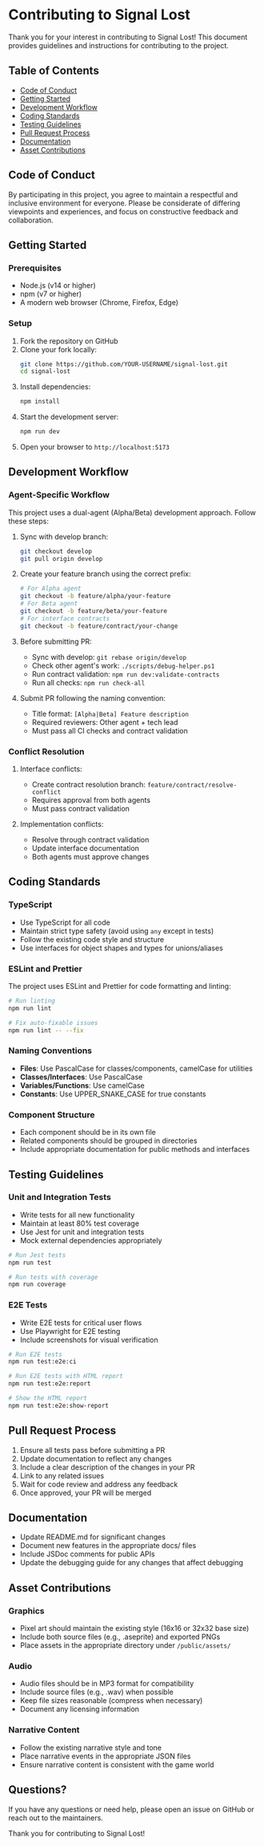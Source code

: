 # Contributing to Signal Lost

Thank you for your interest in contributing to Signal Lost! This document provides guidelines and instructions for contributing to the project.

## Table of Contents

- [Code of Conduct](#code-of-conduct)
- [Getting Started](#getting-started)
- [Development Workflow](#development-workflow)
- [Coding Standards](#coding-standards)
- [Testing Guidelines](#testing-guidelines)
- [Pull Request Process](#pull-request-process)
- [Documentation](#documentation)
- [Asset Contributions](#asset-contributions)

## Code of Conduct

By participating in this project, you agree to maintain a respectful and inclusive environment for everyone. Please be considerate of differing viewpoints and experiences, and focus on constructive feedback and collaboration.

## Getting Started

### Prerequisites

- Node.js (v14 or higher)
- npm (v7 or higher)
- A modern web browser (Chrome, Firefox, Edge)

### Setup

1. Fork the repository on GitHub
2. Clone your fork locally:
   ```bash
   git clone https://github.com/YOUR-USERNAME/signal-lost.git
   cd signal-lost
   ```
3. Install dependencies:
   ```bash
   npm install
   ```
4. Start the development server:
   ```bash
   npm run dev
   ```
5. Open your browser to `http://localhost:5173`

## Development Workflow

### Agent-Specific Workflow

This project uses a dual-agent (Alpha/Beta) development approach. Follow these steps:

1. Sync with develop branch:
   ```bash
   git checkout develop
   git pull origin develop
   ```

2. Create your feature branch using the correct prefix:
   ```bash
   # For Alpha agent
   git checkout -b feature/alpha/your-feature
   # For Beta agent
   git checkout -b feature/beta/your-feature
   # For interface contracts
   git checkout -b feature/contract/your-change
   ```

3. Before submitting PR:
   - Sync with develop: `git rebase origin/develop`
   - Check other agent's work: `./scripts/debug-helper.ps1`
   - Run contract validation: `npm run dev:validate-contracts`
   - Run all checks: `npm run check-all`

4. Submit PR following the naming convention:
   - Title format: `[Alpha|Beta] Feature description`
   - Required reviewers: Other agent + tech lead
   - Must pass all CI checks and contract validation

### Conflict Resolution

1. Interface conflicts:
   - Create contract resolution branch: `feature/contract/resolve-conflict`
   - Requires approval from both agents
   - Must pass contract validation

2. Implementation conflicts:
   - Resolve through contract validation
   - Update interface documentation
   - Both agents must approve changes

## Coding Standards

### TypeScript

- Use TypeScript for all code
- Maintain strict type safety (avoid using `any` except in tests)
- Follow the existing code style and structure
- Use interfaces for object shapes and types for unions/aliases

### ESLint and Prettier

The project uses ESLint and Prettier for code formatting and linting:

```bash
# Run linting
npm run lint

# Fix auto-fixable issues
npm run lint -- --fix
```

### Naming Conventions

- **Files**: Use PascalCase for classes/components, camelCase for utilities
- **Classes/Interfaces**: Use PascalCase
- **Variables/Functions**: Use camelCase
- **Constants**: Use UPPER_SNAKE_CASE for true constants

### Component Structure

- Each component should be in its own file
- Related components should be grouped in directories
- Include appropriate documentation for public methods and interfaces

## Testing Guidelines

### Unit and Integration Tests

- Write tests for all new functionality
- Maintain at least 80% test coverage
- Use Jest for unit and integration tests
- Mock external dependencies appropriately

```bash
# Run Jest tests
npm run test

# Run tests with coverage
npm run coverage
```

### E2E Tests

- Write E2E tests for critical user flows
- Use Playwright for E2E testing
- Include screenshots for visual verification

```bash
# Run E2E tests
npm run test:e2e:ci

# Run E2E tests with HTML report
npm run test:e2e:report

# Show the HTML report
npm run test:e2e:show-report
```

## Pull Request Process

1. Ensure all tests pass before submitting a PR
2. Update documentation to reflect any changes
3. Include a clear description of the changes in your PR
4. Link to any related issues
5. Wait for code review and address any feedback
6. Once approved, your PR will be merged

## Documentation

- Update README.md for significant changes
- Document new features in the appropriate docs/ files
- Include JSDoc comments for public APIs
- Update the debugging guide for any changes that affect debugging

## Asset Contributions

### Graphics

- Pixel art should maintain the existing style (16x16 or 32x32 base size)
- Include both source files (e.g., .aseprite) and exported PNGs
- Place assets in the appropriate directory under `/public/assets/`

### Audio

- Audio files should be in MP3 format for compatibility
- Include source files (e.g., .wav) when possible
- Keep file sizes reasonable (compress when necessary)
- Document any licensing information

### Narrative Content

- Follow the existing narrative style and tone
- Place narrative events in the appropriate JSON files
- Ensure narrative content is consistent with the game world

## Questions?

If you have any questions or need help, please open an issue on GitHub or reach out to the maintainers.

Thank you for contributing to Signal Lost!
